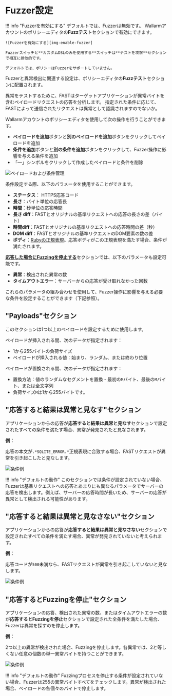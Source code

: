 [img-enable-fuzzer]:            ../../../images/fast/operations/common/test-policy/fuzzer/fuzzer-slider.png
[img-manipulate-items]:         ../../../images/fast/operations/common/test-policy/fuzzer/manipulate-fuzzer-items.png
[img-anomaly-condition]:        ../../../images/fast/operations/common/test-policy/fuzzer/anomaly-condition.png
[img-not-anomaly-condition]:    ../../../images/fast/operations/common/test-policy/fuzzer/not-anomaly-condition.png
[img-stop-condition]:           ../../../images/fast/operations/common/test-policy/fuzzer/stop-condition.png

[link-ruby-regexp]:             http://ruby-doc.org/core-2.6.1/doc/regexp_rdoc.html      

[anchor-payloads-section]:      #the-payloads-section
[anchor-anomaly-section]:       #the-consider-result-an-anomaly-if-response-section
[anchor-not-anomaly-section]:   #the-consider-result-not-an-anomaly-if-response-section
[anchor-stop-section]:          #the-stop-fuzzing-if-response-section

# Fuzzer設定

!!! info "Fuzzerを有効にする"
    デフォルトでは、Fuzzerは無効です。 Wallarmアカウントのポリシーエディタの**Fuzzテスト**セクションで有効にできます。
    
    ![Fuzzerを有効にする][img-enable-fuzzer]

    Fuzzerスイッチと**カスタムDSLのみを使用する**スイッチは**テストを攻撃**セクションで相互に排他的です。

    デフォルトでは、ポリシーはFuzzerをサポートしていません。

Fuzzerと異常検出に関連する設定は、ポリシーエディタの**Fuzzテスト**セクションに配置されます。

異常をテストするために、FASTはターゲットアプリケーションが異常バイトを含むペイロードリクエストの応答を分析します。 指定された条件に応じて、FASTによって送信されたリクエストは異常として認識されますのでないか。

Wallarmアカウントのポリシーエディタを使用して次の操作を行うことができます。

* **ペイロードを追加**ボタンと**別のペイロードを追加**ボタンをクリックしてペイロードを追加
* **条件を追加**ボタンと**別の条件を追加**ボタンをクリックして、Fuzzer操作に影響を与える条件を追加
* 「—」シンボルをクリックして作成したペイロードと条件を削除

![ペイロードおよび条件管理][img-manipulate-items]

条件設定する際、以下のパラメータを使用することができます。

* **ステータス**： HTTPS応答コード
* **長さ**：バイト単位の応答長
* **時間**：秒単位の応答時間
* **長さ diff**：FASTとオリジナルの基準リクエストへの応答の長さの差（バイト）
* **時間diff**：FASTとオリジナルの基準リクエストへの応答時間の差（秒）
* **DOM diff**：FASTとオリジナルの基準リクエストのDOM要素の数の差
* **ボディ**：[Rubyの正規表現][link-ruby-regexp]。応答ボディがこの正規表現を満たす場合、条件が満たされます。

[**応答した場合にFuzzingを停止する**][anchor-stop-section]セクションでは、以下のパラメータも設定可能です。

* **異常**：検出された異常の数
* **タイムアウトエラー**：サーバーからの応答が受け取れなかった回数

これらのパラメータの組み合わせを使用して、Fuzzer操作に影響を与える必要な条件を設定することができます（下記参照）。

## "Payloads"セクション

このセクションは1つ以上のペイロードを設定するために使用します。

ペイロードが挿入される間、次のデータが指定されます：

* 1から255バイトの負荷サイズ
* ペイロードが挿入される値：始まり、ランダム、または終わり位置

ペイロードが置換される間、次のデータが指定されます：

* 置換方法：値のランダムなセグメントを置換 - 最初の`M`バイト、最後の`M`バイト、または全文字列
* 負荷サイズ`M`は1から255バイトです。

## "応答すると結果は異常と見なす"セクション

アプリケーションからの応答が**応答すると結果は異常と見なす**セクションで設定されたすべての条件を満たす場合、異常が発見されたと見なされます。

**例：**

応答の本文が`.*SQLITE_ERROR.*`正規表現に合致する場合、FASTリクエストが異常を引き起こしたと見なします。

![条件例][img-anomaly-condition]

!!! info "デフォルトの動作"
    このセクションでは条件が設定されていない場合、Fuzzerは基準リクエストへの応答とあまりにも異なるパラメータでサーバーの応答を検出します。例えば、サーバーの応答時間が長いため、サーバーの応答が異常として検出される可能性があります。

## "応答すると結果は異常と見なさない"セクション

アプリケーションからの応答が**応答すると結果は異常と見なさない**セクションで設定されたすべての条件を満たす場合、異常が発見されていないと考えられます。

**例：**

応答コードが`500`未満なら、FASTリクエストが異常を引き起こしていないと見なします。

![条件例][img-not-anomaly-condition]

## "応答するとFuzzingを停止"セクション

アプリケーションの応答、検出された異常の数、またはタイムアウトエラーの数が**応答するとFuzzingを停止**セクションで設定された全条件を満たした場合、Fuzzerは異常を探すのを停止します。

**例：**

2つ以上の異常が検出された場合、Fuzzingを停止します。各異常では、2と等しくない任意の個数の単一異常バイトを持つことができます。

![条件例][img-stop-condition]

!!! info "デフォルトの動作"
    Fuzzingプロセスを停止する条件が設定されていない場合、Fuzzerは255の異常バイトすべてをチェックします。異常が検出された場合、ペイロードの各個々のバイトで停止します。